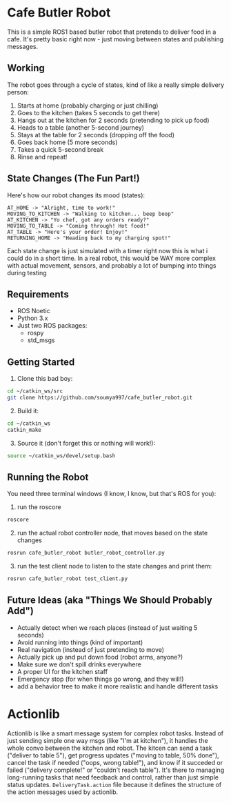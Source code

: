 # Cafe Butler Robot
 This is a simple ROS1 based butler robot that pretends to deliver food in a cafe. It's pretty basic right now - just moving between states and publishing messages.

## Working

The robot goes through a cycle of states, kind of like a really simple delivery person:

1. Starts at home (probably charging or just chilling)
2. Goes to the kitchen (takes 5 seconds to get there)
3. Hangs out at the kitchen for 2 seconds (pretending to pick up food)
4. Heads to a table (another 5-second journey)
5. Stays at the table for 2 seconds (dropping off the food)
6. Goes back home (5 more seconds)
7. Takes a quick 5-second break
8. Rinse and repeat!

## State Changes (The Fun Part!)

Here's how our robot changes its mood (states):
```
AT_HOME -> "Alright, time to work!"
MOVING_TO_KITCHEN -> "Walking to kitchen... beep boop"
AT_KITCHEN -> "Yo chef, got any orders ready?"
MOVING_TO_TABLE -> "Coming through! Hot food!"
AT_TABLE -> "Here's your order! Enjoy!"
RETURNING_HOME -> "Heading back to my charging spot!"
```

Each state change is just simulated with a timer right now this is what i could do in a short time. In a real robot, this would be WAY more complex with actual movement, sensors, and probably a lot of bumping into things during testing 

## Requirements

- ROS Noetic
- Python 3.x
- Just two ROS packages:
  - rospy
  - std_msgs

## Getting Started

1. Clone this bad boy:
```bash
cd ~/catkin_ws/src
git clone https://github.com/soumya997/cafe_butler_robot.git
```

2. Build it:
```bash
cd ~/catkin_ws
catkin_make
```

3. Source it (don't forget this or nothing will work!):
```bash
source ~/catkin_ws/devel/setup.bash
```

## Running the Robot

You need three terminal windows (I know, I know, but that's ROS for you):

1. run the roscore
```bash
roscore
```

2. run the actual robot controller node, that moves based on the state changes
```bash
rosrun cafe_butler_robot butler_robot_controller.py
```

3. run the test client node to listen to the state changes and print them:
```bash
rosrun cafe_butler_robot test_client.py
```




## Future Ideas (aka "Things We Should Probably Add")

- Actually detect when we reach places (instead of just waiting 5 seconds)
- Avoid running into things (kind of important)
- Real navigation (instead of just pretending to move)
- Actually pick up and put down food (robot arms, anyone?)
- Make sure we don't spill drinks everywhere
- A proper UI for the kitchen staff
- Emergency stop (for when things go wrong, and they will!)
- add a behavior tree to make it more realistic and handle different tasks

# Actionlib
Actionlib is like a smart message system for complex robot tasks. Instead of just sending simple one way msgs (like "I'm at kitchen"), it handles the whole convo between the kitchen and robot. The kitcen can send a task ("deliver to table 5"), get progress updates ("moving to table, 50% done"), cancel the task if needed ("oops, wrong table!"), and know if it succeded or failed ("delivery complete!" or "couldn't reach table"). It's there to managing long-running tasks that need feedback and control, rather than just simple status updates.  `DeliveryTask.action` file because it defines the structure of the action messages used by actionlib.
